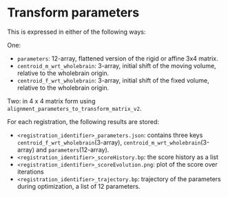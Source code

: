 # Transform parameters

This is expressed in either of the following ways:

One:
- `parameters`: 12-array, flattened version of the rigid or affine 3x4 matrix.
- `centroid_m_wrt_wholebrain`: 3-array, initial shift of the moving volume, relative to the wholebrain origin.
- `centroid_f_wrt_wholebrain`: 3-array, initial shift of the fixed volume, relative to the wholebrain origin.

Two: in 4 x 4 matrix form using `alignment_parameters_to_transform_matrix_v2`.

For each registration, the following results are stored:
- `<registration_identifier>_parameters.json`: contains three keys `centroid_f_wrt_wholebrain`(3-array), `centroid_m_wrt_wholebrain`(3-array) and `parameters`(12-array).
- `<registration_identifier>_scoreHistory.bp`: the score history as a list
- `<registration_identifier>_scoreEvolution.png`: plot of the score over iterations
- `<registration_identifier>_trajectory.bp`: trajectory of the parameters during optimization, a list of 12 parameters.
